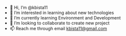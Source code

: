 - 👋 Hi, I’m @kbista11
- 👀 I’m interested in learning about new technologies
- 🌱 I’m currently learning Environment and Development 
- 💞️ I’m looking to collaborate to create new project
- 📫 Reach me through email kbista11@gmail.com

<!---
kbista11/kbista11 is a ✨ special ✨ repository because its `README.md` (this file) appears on your GitHub profile.
You can click the Preview link to take a look at your changes.
--->

